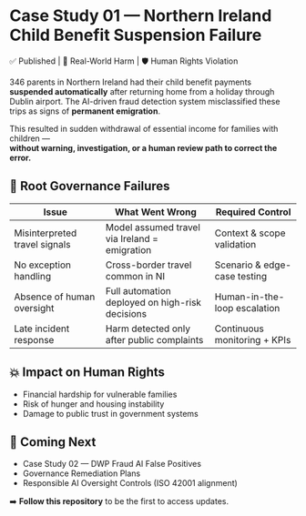 
# Case Study 01 — Northern Ireland Child Benefit Suspension Failure
✅ Published | 📍 Real-World Harm | 🛡 Human Rights Violation

346 parents in Northern Ireland had their child benefit payments **suspended automatically** after returning home from a holiday through Dublin airport.
The AI-driven fraud detection system misclassified these trips as signs of **permanent emigration**.

This resulted in sudden withdrawal of essential income for families with children —  
**without warning, investigation, or a human review path to correct the error.**

## 🚨 Root Governance Failures
| Issue | What Went Wrong | Required Control |
|------|----------------|----------------|
| Misinterpreted travel signals | Model assumed travel via Ireland = emigration | Context & scope validation |
| No exception handling | Cross-border travel common in NI | Scenario & edge-case testing |
| Absence of human oversight | Full automation deployed on high-risk decisions | Human-in-the-loop escalation |
| Late incident response | Harm detected only after public complaints | Continuous monitoring + KPIs |

## 💥 Impact on Human Rights
- Financial hardship for vulnerable families  
- Risk of hunger and housing instability  
- Damage to public trust in government systems

## 🔄 Coming Next
- Case Study 02 — DWP Fraud AI False Positives  
- Governance Remediation Plans  
- Responsible AI Oversight Controls (ISO 42001 alignment)

➡️ **Follow this repository** to be the first to access updates.
